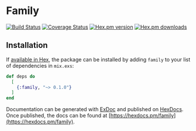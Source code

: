 # Family

[![Build Status](https://travis-ci.org/ahtung/family.ex.svg?branch=master)](https://travis-ci.org/ahtung/family.ex)
[![Coverage Status](https://coveralls.io/repos/ahtung/family.ex/badge.svg?branch=master)](https://coveralls.io/r/ahtung/family.ex?branch=master)
[![Hex.pm version](https://img.shields.io/hexpm/v/family.svg?style=flat-square)](https://hex.pm/packages/family)
[![Hex.pm downloads](https://img.shields.io/hexpm/dt/family.svg)](https://hex.pm/packages/family)

## Installation

If [available in Hex](https://hex.pm/docs/publish), the package can be installed
by adding `family` to your list of dependencies in `mix.exs`:

```elixir
def deps do
  [
    {:family, "~> 0.1.0"}
  ]
end
```

Documentation can be generated with [ExDoc](https://github.com/elixir-lang/ex_doc)
and published on [HexDocs](https://hexdocs.pm). Once published, the docs can
be found at [https://hexdocs.pm/family](https://hexdocs.pm/family).
